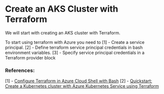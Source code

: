 # Create an AKS Cluster with Terraform

We will start with creating an AKS cluster with Terraform.

To start using terraform with Azure you need to 
[1] - Create a service principal.
[2] - Define  terraform service principal credentials in bash environment variables.
[3] - Specify service principal credentials in a Terraform provider block

### References:
[1]  - [Configure Terraform in Azure Cloud Shell with Bash](https://learn.microsoft.com/en-us/azure/developer/terraform/get-started-cloud-shell-bash?tabs=bash)
[2] - [Quickstart: Create a Kubernetes cluster with Azure Kubernetes Service using Terraform](https://learn.microsoft.com/en-us/azure/developer/terraform/create-k8s-cluster-with-tf-and-aks)
